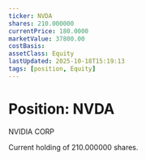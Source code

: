 ```yaml
---
ticker: NVDA
shares: 210.000000
currentPrice: 180.0000
marketValue: 37800.00
costBasis: 
assetClass: Equity
lastUpdated: 2025-10-18T15:19:13
tags: [position, Equity]
---
```


# Position: NVDA

NVIDIA CORP

Current holding of 210.000000 shares.
